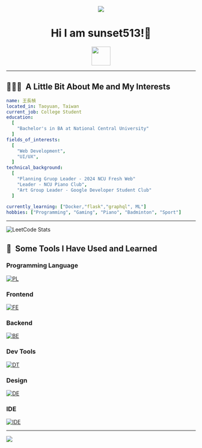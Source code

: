 <p align="center">
  <img src="https://capsule-render.vercel.app/api?type=waving&color=gradient&text=Hi!%20I'm%20sunset513&height=100&section=header"/>
</p>

<h1 align="center">
Hi I am sunset513!💬
</h1>

<p align="center">

<a href="https://www.linkedin.com/in/wangchangchen/">
  <img height="50" src="https://user-images.githubusercontent.com/46517096/166973395-19676cd8-f8ec-4abf-83ff-da8243505b82.png"/>
</a>
</p>

<p align="center">

</p>

---

<h2> 👨🏻‍💻 &nbsp;A Little Bit About Me and My Interests</h2>

```yaml
name: 王長楨
located_in: Taoyuan, Taiwan
current_job: College Student
education:
  [
    "Bachelor's in BA at National Central University"
  ]
fields_of_interests:
  [
    "Web Development",
    "UI/UX",
  ]
technical_background:
  [
    "Planning Gruop Leader - 2024 NCU Fresh Web"
    "Leader - NCU Piano Club",
    "Art Group Leader - Google Developer Student Club"
  ]
  
currently_learning: ["Docker,"flask","graphql", ML"]
hobbies: ["Programming", "Gaming", "Piano", "Badminton", "Sport"]
```
  
---
![LeetCode Stats](https://leetcard.jacoblin.cool/sunset513?theme=dark&font=Mallanna&ext=heatmap)
  
<h2> 🚀 &nbsp;Some Tools I Have Used and Learned</h2>

<h3>Programming Language</h4>

[![PL](https://skillicons.dev/icons?i=cpp,py,js)](https://skillicons.dev)


<h3>Frontend</h3>

[![FE](https://skillicons.dev/icons?i=html,css,vue,nuxt)](https://skillicons.dev)


<h3>Backend</h3>

[![BE](https://skillicons.dev/icons?i=fastapi,graphql,flask)](https://skillicons.dev)

<h3>Dev Tools</h3>

[![DT](https://skillicons.dev/icons?i=docker,git,linux)](https://skillicons.dev)

<h3>Design</h3>

[![DE](https://skillicons.dev/icons?i=figma)](https://skillicons.dev)

<h3>IDE</h3>

[![IDE](https://skillicons.dev/icons?i=vscode)](https://skillicons.dev)

---  


<p align="left">
  <img src="https://capsule-render.vercel.app/api?type=waving&color=gradient&height=100&section=footer"/>
</p>
